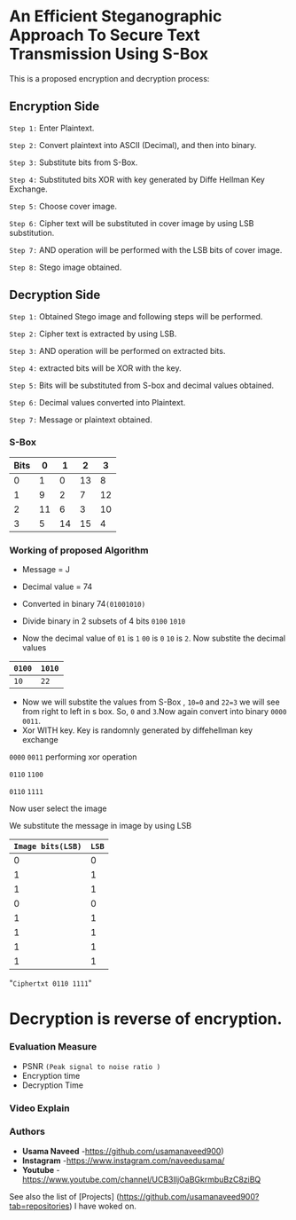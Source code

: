 # An Efficient Steganographic Approach To Secure Text Transmission Using S-Box
This is a proposed encryption and decryption process:
## Encryption Side
`Step 1:`  Enter Plaintext.

`Step 2:` Convert plaintext into ASCII (Decimal), and then into binary.

`Step 3:` Substitute bits from S-Box.

`Step 4:` Substituted bits XOR with key generated by Diffe Hellman Key Exchange.

`Step 5:` Choose cover image.

`Step 6:` Cipher text will be substituted in cover image by using LSB substitution.

`Step 7:` AND operation will be performed with the LSB bits of cover image.

`Step 8:` Stego image obtained.



## Decryption Side
`Step 1:` Obtained Stego image and following steps will be performed.

`Step 2:` Cipher text is extracted by using LSB.

`Step 3:` AND operation will be performed on extracted bits.

`Step 4:` extracted bits will be XOR with the key.

`Step 5:` Bits will be substituted from S-box and decimal values obtained.

`Step 6:` Decimal values converted into Plaintext.

`Step 7:` Message or plaintext obtained.

### S-Box

| Bits | 0 | 1 | 2  | 3 |
| ------------- | ------------- | ------------- | ------------- | ------------- |
| 0 | 1  | 0  | 13 | 8  |
| 1 | 9  | 2  | 7  | 12 |
| 2 | 11 | 6  | 3  | 10 |
| 3 | 5  | 14 | 15 | 4  |

###  Working of proposed Algorithm
- Message  = J
-	Decimal value = 74 
- Converted in binary 74`(01001010)`
-	Divide binary in  2 subsets of 4 bits
`0100`     `1010`

-	Now the decimal value of `01` is `1` `00` is `0` `10` is `2`. Now substite the decimal values

|`0100`|`1010`|
|------|------|
|`10`|`22`|

- Now we will substite the values from S-Box , `10=0` and  `22=3` we will see from right to left  in s box. So, `0` and `3`.Now again convert into binary `0000`  `0011`.
-	Xor WITH key. Key is randomnly generated by diffehellman key exchange

  `0000` `0011`             performing xor operation

  `0110` `1100`  

  `0110` `1111`
  
  Now user select the image 

  We substitute the message in image by using LSB 
  
  |`Image bits(LSB)`|`LSB`|
  |-----------------|-----|  
  |0|0|
  |1|1|
  |1|1|
  |0|0|
  |1|1|
  |1|1|
  |1|1|
  |1|1|

  "`Ciphertxt 0110 1111`"

# Decryption is reverse of encryption.

### Evaluation Measure
- PSNR `(Peak signal to noise ratio )`
- Encryption time
- Decryption Time

### Video Explain

### Authors

* **Usama Naveed** -https://github.com/usamanaveed900)
* **Instagram** -https://www.instagram.com/naveedusama/
* **Youtube** -https://www.youtube.com/channel/UCB3IljOaBGkrmbuBzC8ziBQ

See also the list of [Projects] (https://github.com/usamanaveed900?tab=repositories) I have woked on.




